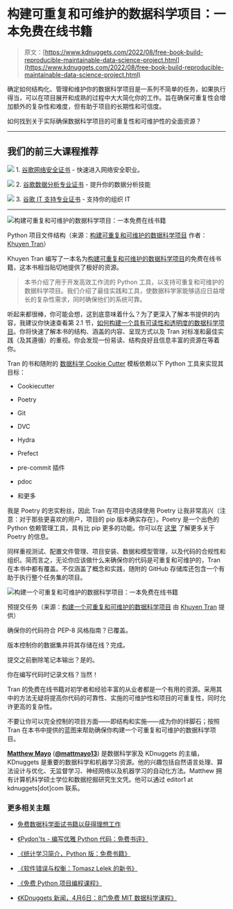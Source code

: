 # 构建可重复和可维护的数据科学项目：一本免费在线书籍

> 原文：[https://www.kdnuggets.com/2022/08/free-book-build-reproducible-maintainable-data-science-project.html](https://www.kdnuggets.com/2022/08/free-book-build-reproducible-maintainable-data-science-project.html)

确定如何结构化、管理和维护你的数据科学项目是一系列不简单的任务，如果执行得当，可以在项目展开和成熟的过程中大大简化你的工作。旨在确保可重复性会增加额外的复杂性和难度，但有助于项目的长期性和可信度。

如何找到关于实际确保数据科学项目的可重复性和可维护性的全面资源？

* * *

## 我们的前三大课程推荐

![](../Images/0244c01ba9267c002ef39d4907e0b8fb.png) 1\. [谷歌网络安全证书](https://www.kdnuggets.com/google-cybersecurity) - 快速进入网络安全职业。

![](../Images/e225c49c3c91745821c8c0368bf04711.png) 2\. [谷歌数据分析专业证书](https://www.kdnuggets.com/google-data-analytics) - 提升你的数据分析技能

![](../Images/0244c01ba9267c002ef39d4907e0b8fb.png) 3\. [谷歌 IT 支持专业证书](https://www.kdnuggets.com/google-itsupport) - 支持你的组织 IT

* * *

![构建可重复和可维护的数据科学项目：一本免费在线书籍](../Images/4fa96cbb2b3c8885210d835a0b41d0c8.png)

Python 项目文件结构（来源：[构建可重复和可维护的数据科学项目](https://khuyentran1401.github.io/reproducible-data-science/README.html) 作者：[Khuyen Tran](https://mathdatasimplified.com/)）

Khuyen Tran 编写了一本名为[构建可重复和可维护的数据科学项目](https://khuyentran1401.github.io/reproducible-data-science/README.html)的免费在线书籍，这本书相当贴切地提供了极好的资源。

> 本书介绍了用于开发高效工作流的 Python 工具，以支持可重复和可维护的数据科学项目。我们介绍了最佳实践和工具，使数据科学家能够适应日益增长的复杂性需求，同时确保他们的系统可靠。

听起来都很棒，你可能会想，这到底意味着什么？为了更深入了解本书提供的内容，我建议你快速查看第 2.1 节，[如何构建一个具有可读性和透明度的数据科学项目](https://khuyentran1401.github.io/reproducible-data-science/structure_project/introduction.html)。你将快速了解本书的结构、涵盖的内容、呈现方式以及 Tran 对标准和最佳实践（及其遵循）的重视。你会发现一份易读、结构良好且信息丰富的资源在等着你。

Tran 的书和随附的 [数据科学 Cookie Cutter](https://github.com/khuyentran1401/data-science-template) 模板依赖以下 Python 工具来实现其目标：

+   Cookiecutter

+   Poetry

+   Git

+   DVC

+   Hydra

+   Prefect

+   pre-commit 插件

+   pdoc

+   和更多

我是 Poetry 的忠实粉丝，因此 Tran 在项目中选择使用 Poetry 让我非常高兴（注意：对于那些更喜欢的用户，项目的 pip 版本确实存在）。Poetry 是一个出色的 Python 依赖管理工具，具有比 pip 更多的功能。你可以在 [这里](https://python-poetry.org/) 了解更多关于 Poetry 的信息。

同样重视测试、配置文件管理、项目安装、数据和模型管理，以及代码的合规性和组织。简而言之，无论你应该做什么来确保你的代码是可重复和可维护的，Tran 在本书中都有覆盖。不仅涵盖了概念和实践，随附的 GitHub 存储库还包含一个有助于执行整个任务集的项目。

![构建一个可重复和可维护的数据科学项目：一本免费在线书籍](../Images/712da72b29d8d5ada22c69b490142b1d.png)

预提交任务（来源：[构建一个可重复和可维护的数据科学项目](https://khuyentran1401.github.io/reproducible-data-science/README.html) 由 [Khuyen Tran](https://mathdatasimplified.com/) 提供）

确保你的代码符合 PEP-8 风格指南？已覆盖。

版本控制你的数据集并将其存储在线？完成。

提交之前删除笔记本输出？是的。

你在编写代码时记录文档？当然！

Tran 的免费在线书籍对初学者和经验丰富的从业者都是一个有用的资源。采用其中的方法无疑将提高你代码的可靠性、实施的可维护性和项目的可重复性，同时允许更高的复杂性。

不要让你可以完全控制的项目方面——即结构和实施——成为你的绊脚石；按照 Tran 在本书中提供的蓝图来帮助确保你构建一个可重复和可维护的数据科学项目。

**[Matthew Mayo](https://www.linkedin.com/in/mattmayo13/)** ([**@mattmayo13**](https://twitter.com/mattmayo13)) 是数据科学家及 KDnuggets 的主编，KDnuggets 是重要的数据科学和机器学习资源。他的兴趣包括自然语言处理、算法设计与优化、无监督学习、神经网络以及机器学习的自动化方法。Matthew 拥有计算机科学硕士学位和数据挖掘研究生文凭。他可以通过 editor1 at kdnuggets[dot]com 联系。

### 更多相关主题

+   [免费数据科学面试书籍以获得理想工作](https://www.kdnuggets.com/free-data-science-interview-book-to-land-your-dream-job)

+   [《Pydon'ts - 编写优雅 Python 代码：免费书评》](https://www.kdnuggets.com/2022/05/pydonts-write-elegant-python-code-free-book-review.html)

+   [《统计学习简介，Python 版：免费书籍》](https://www.kdnuggets.com/2023/07/introduction-statistical-learning-python-edition-free-book.html)

+   [《软件错误与权衡：Tomasz Lelek 的新书》](https://www.kdnuggets.com/2021/12/manning-software-mistakes-tradeoffs-book.html)

+   [《免费 Python 项目编程课程》](https://www.kdnuggets.com/2022/08/free-python-project-coding-course.html)

+   [《KDnuggets 新闻，4月6日：8门免费 MIT 数据科学课程》](https://www.kdnuggets.com/2022/n14.html)
